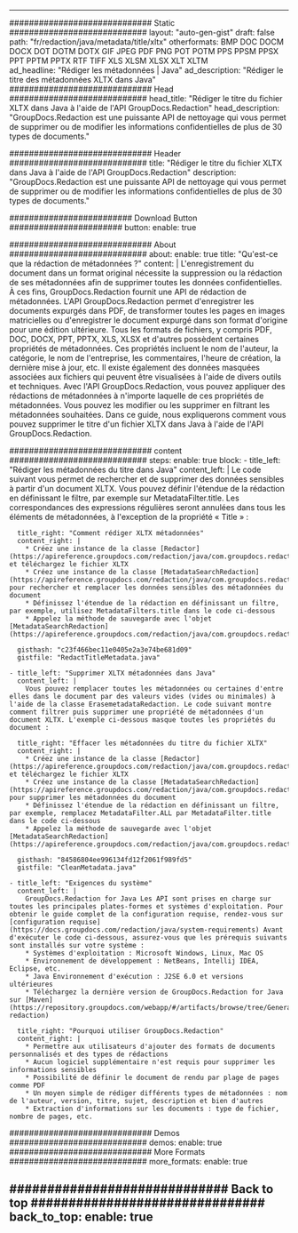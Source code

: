 
---
############################# Static ############################
layout: "auto-gen-gist" 
draft: false
path: "fr/redaction/java/metadata/title/xltx"
otherformats: BMP DOC DOCM DOCX DOT DOTM DOTX GIF JPEG PDF PNG POT POTM PPS PPSM PPSX PPT PPTM PPTX RTF TIFF XLS XLSM XLSX XLT XLTM  
ad_headline: "Rédiger les métadonnées | Java"
ad_description: "Rédiger le titre des métadonnées XLTX dans Java"
############################# Head ############################
head_title: "Rédiger le titre du fichier XLTX dans Java à l'aide de l'API GroupDocs.Redaction"
head_description: "GroupDocs.Redaction est une puissante API de nettoyage qui vous permet de supprimer ou de modifier les informations confidentielles de plus de 30 types de documents."

############################# Header ############################
title: "Rédiger le titre du fichier XLTX dans Java à l'aide de l'API GroupDocs.Redaction"
description: "GroupDocs.Redaction est une puissante API de nettoyage qui vous permet de supprimer ou de modifier les informations confidentielles de plus de 30 types de documents."

######################### Download Button #######################
button:
    enable: true

############################# About ############################
about:
    enable: true
    title: "Qu'est-ce que la rédaction de métadonnées ?"
    content: |
        L'enregistrement du document dans un format original nécessite la suppression ou la rédaction de ses métadonnées afin de supprimer toutes les données confidentielles. À ces fins, GroupDocs.Redaction fournit une API de rédaction de métadonnées. L'API GroupDocs.Redaction permet d'enregistrer les documents expurgés dans PDF, de transformer toutes les pages en images matricielles ou d'enregistrer le document expurgé dans son format d'origine pour une édition ultérieure. Tous les formats de fichiers, y compris PDF, DOC, DOCX, PPT, PPTX, XLS, XLSX et d'autres possèdent certaines propriétés de métadonnées. Ces propriétés incluent le nom de l'auteur, la catégorie, le nom de l'entreprise, les commentaires, l'heure de création, la dernière mise à jour, etc. Il existe également des données masquées associées aux fichiers qui peuvent être visualisées à l'aide de divers outils et techniques. Avec l'API GroupDocs.Redaction, vous pouvez appliquer des rédactions de métadonnées à n'importe laquelle de ces propriétés de métadonnées. Vous pouvez les modifier ou les supprimer en filtrant les métadonnées souhaitées. Dans ce guide, nous expliquerons comment vous pouvez supprimer le titre d'un fichier XLTX dans Java à l'aide de l'API GroupDocs.Redaction.

############################# content ############################
steps:
    enable: true
    block:
    - title_left: "Rédiger les métadonnées du titre dans Java"
      content_left: |
        Le code suivant vous permet de rechercher et de supprimer des données sensibles à partir d'un document XLTX. Vous pouvez définir l'étendue de la rédaction en définissant le filtre, par exemple sur MetadataFilter.title. Les correspondances des expressions régulières seront annulées dans tous les éléments de métadonnées, à l'exception de la propriété « Title » : 

      title_right: "Comment rédiger XLTX métadonnées"
      content_right: |
        * Créez une instance de la classe [Redactor](https://apireference.groupdocs.com/redaction/java/com.groupdocs.redaction/Redactor) et téléchargez le fichier XLTX
        * Créez une instance de la classe [MetadataSearchRedaction](https://apireference.groupdocs.com/redaction/java/com.groupdocs.redaction.redactions/MetadataSearchRedaction) pour rechercher et remplacer les données sensibles des métadonnées du document
        * Définissez l'étendue de la rédaction en définissant un filtre, par exemple, utilisez MetadataFilters.title dans le code ci-dessous
        * Appelez la méthode de sauvegarde avec l'objet [MetadataSearchRedaction](https://apireference.groupdocs.com/redaction/java/com.groupdocs.redaction.redactions/MetadataSearchRedaction) 

      gisthash: "c23f466bec11e0405e2a3e74be681d09"
      gistfile: "RedactTitleMetadata.java"
      
    - title_left: "Supprimer XLTX métadonnées dans Java"
      content_left: |
        Vous pouvez remplacer toutes les métadonnées ou certaines d'entre elles dans le document par des valeurs vides (vides ou minimales) à l'aide de la classe ErasemetadataRedaction. Le code suivant montre comment filtrer puis supprimer une propriété de métadonnées d'un document XLTX. L'exemple ci-dessous masque toutes les propriétés du document : 
        
      title_right: "Effacer les métadonnées du titre du fichier XLTX"
      content_right: |
        * Créez une instance de la classe [Redactor](https://apireference.groupdocs.com/redaction/java/com.groupdocs.redaction/Redactor) et téléchargez le fichier XLTX
        * Créez une instance de la classe [MetadataSearchRedaction](https://apireference.groupdocs.com/redaction/java/com.groupdocs.redaction.redactions/MetadataSearchRedaction) pour supprimer les métadonnées du document
        * Définissez l'étendue de la rédaction en définissant un filtre, par exemple, remplacez MetadataFilter.ALL par MetadataFilter.title dans le code ci-dessous
        * Appelez la méthode de sauvegarde avec l'objet [MetadataSearchRedaction](https://apireference.groupdocs.com/redaction/java/com.groupdocs.redaction.redactions/MetadataSearchRedaction) 
        
      gisthash: "84586804ee996134fd12f2061f989fd5"
      gistfile: "CleanMetadata.java"

    - title_left: "Exigences du système"
      content_left: |
        GroupDocs.Redaction for Java Les API sont prises en charge sur toutes les principales plates-formes et systèmes d'exploitation. Pour obtenir le guide complet de la configuration requise, rendez-vous sur [configuration requise](https://docs.groupdocs.com/redaction/java/system-requirements) Avant d'exécuter le code ci-dessous, assurez-vous que les prérequis suivants sont installés sur votre système :
        * Systèmes d'exploitation : Microsoft Windows, Linux, Mac OS
        * Environnement de développement : NetBeans, Intellij IDEA, Eclipse, etc.
        * Java Environnement d'exécution : J2SE 6.0 et versions ultérieures
        * Téléchargez la dernière version de GroupDocs.Redaction for Java sur [Maven](https://repository.groupdocs.com/webapp/#/artifacts/browse/tree/General/repo/com/groupdocs/groupdocs-redaction)
        
      title_right: "Pourquoi utiliser GroupDocs.Redaction"
      content_right: |
        * Permettre aux utilisateurs d'ajouter des formats de documents personnalisés et des types de rédactions
        * Aucun logiciel supplémentaire n'est requis pour supprimer les informations sensibles
        * Possibilité de définir le document de rendu par plage de pages comme PDF
        * Un moyen simple de rédiger différents types de métadonnées : nom de l'auteur, version, titre, sujet, description et bien d'autres
        * Extraction d'informations sur les documents : type de fichier, nombre de pages, etc.
        

############################# Demos ############################
demos:
    enable: true
############################# More Formats ############################
more_formats:
    enable: true

############################# Back to top ###############################
back_to_top:
    enable: true
---